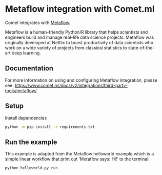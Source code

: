 # Metaflow integration with Comet.ml

Comet integrates with [Metaflow](https://metaflow.org/).

Metaflow is a human-friendly Python/R library that helps scientists and engineers build and manage real-life data science projects. Metaflow was originally developed at Netflix to boost productivity of data scientists who work on a wide variety of projects from classical statistics to state-of-the-art deep learning.

## Documentation

For more information on using and configuring Metaflow integration, please see: https://www.comet.ml/docs/v2/integrations/third-party-tools/metaflow/

## Setup

Install dependencies

```bash
python -m pip install -r requirements.txt
```

## Run the example

This example is adapted from the Metaflow helloworld example which is a simple linear workflow that print out 'Metaflow says: Hi!' to the terminal.

```bash
python helloworld.py run
```
